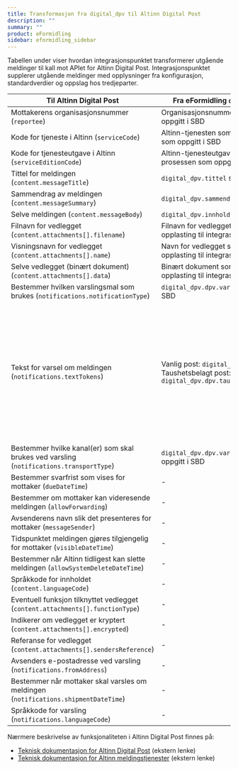 ```yaml
---
title: Transformasjon fra digital_dpv til Altinn Digital Post
description: ""
summary: ""
product: eFormidling
sidebar: eformidling_sidebar
---
```


Tabellen under viser hvordan integrasjonspunktet transformerer utgående meldinger til kall mot APIet for Altinn Digital
Post. Integrasjonspunktet supplerer utgående meldinger med opplysninger fra konfigurasjon, standardverdier og
oppslag hos tredjeparter.

| Til Altinn Digital Post                                                                 | Fra eFormidling `digital_dpv` melding                                                                          | Fra konfigurasjon                                                                                               | Fra standardverdi                                                                                                                                                                                                                                                                                                                                                                                                                                                                                             |
|-----------------------------------------------------------------------------------------|----------------------------------------------------------------------------------------------------------------|-----------------------------------------------------------------------------------------------------------------|---------------------------------------------------------------------------------------------------------------------------------------------------------------------------------------------------------------------------------------------------------------------------------------------------------------------------------------------------------------------------------------------------------------------------------------------------------------------------------------------------------------|
| Mottakerens organisasjonsnummer (`reportee`)                                            | Organisasjonsnummer for mottaker som oppgitt i SBD                                                             | -                                                                                                               | -                                                                                                                                                                                                                                                                                                                                                                                                                                                                                                             |
| Kode for tjeneste i Altinn (`serviceCode`)                                              | Altinn-tjenesten som tilsvarer prosessen som oppgitt i SBD                                                     | -                                                                                                               | -                                                                                                                                                                                                                                                                                                                                                                                                                                                                                                             |
| Kode for tjenesteutgave i Altinn (`serviceEditionCode`)                                 | Altinn-tjenesteutgaven som tilsvarer prosessen som oppgitt i SBD                                               | -                                                                                                               | -                                                                                                                                                                                                                                                                                                                                                                                                                                                                                                             |
| Tittel for meldingen (`content.messageTitle`)                                           | `digital_dpv.tittel` som oppgitt i SBD                                                                         | -                                                                                                               | -                                                                                                                                                                                                                                                                                                                                                                                                                                                                                                             |
| Sammendrag av meldingen (`content.messageSummary`)                                      | `digital_dpv.sammendrag` som oppgitt i SBD                                                                     | -                                                                                                               | -                                                                                                                                                                                                                                                                                                                                                                                                                                                                                                             |
| Selve meldingen (`content.messageBody`)                                                 | `digital_dpv.innhold` som oppgitt i SBD                                                                        | -                                                                                                               | -                                                                                                                                                                                                                                                                                                                                                                                                                                                                                                             |
| Filnavn for vedlegget (`content.attachments[].filename`)                                | Filnavn for vedlegget som oppgitt ved opplasting til integrasjonspunktet                                       | -                                                                                                               | -                                                                                                                                                                                                                                                                                                                                                                                                                                                                                                             |
| Visningsnavn for vedlegget (`content.attachments[].name`)                               | Navn for vedlegget som oppgitt ved opplasting til integrasjonspunktet                                          | -                                                                                                               | -                                                                                                                                                                                                                                                                                                                                                                                                                                                                                                             |
| Selve vedlegget (binært dokument) (`content.attachments[].data`)                        | Binært dokument som oppgitt ved opplasting til integrasjonspunktet                                             | -                                                                                                               | -                                                                                                                                                                                                                                                                                                                                                                                                                                                                                                             |
| Bestemmer hvilken varslingsmal som brukes (`notifications.notificationType`)            | `digital_dpv.dpv.varselType` som oppgitt i SBD                                                                 | -                                                                                                               | Varsel med revarsel                                                                                                                                                                                                                                                                                                                                                                                                                                                                                           |
| Tekst for varsel om meldingen (`notifications.textTokens`)                              | Vanlig post: `digital_dpv.dpv.varselTekst`<br>Taushetsbelagt post: `digital_dpv.dpv.taushetsbelagtVarselTekst` | Vanlig post: `difi.move.dpv.notificationText`<br>Taushetsbelagt post: `difi.move.dpv.sensitiveNotificationText` | Vanlig post: `$reporteeName$: Du har mottatt en melding fra $reporterName$.`<br>Taushetsbelagt post: `$reporteeName$, har mottatt en taushetsbelagt melding fra $reporterName$. For å få tilgang til meldingen, er det nødvendig at noen i $reporteeName$ har fått tildelt rollen "Taushetsbelagt post fra det offentlige" i Altinn. Dersom dere er usikre på om noen har slik tilgang, anbefaler vi sterkt at dette sjekkes. Les mer om å gi tilgang til rollen "Taushetsbelagt post" på Altinns nettsider.` |
| Bestemmer hvilke kanal(er) som skal brukes ved varsling (`notifications.transportType`) | `digital_dpv.dpv.varselTransportType` som oppgitt i SBD                                                        | `difi.move.dpv.notifyEmail`<br>`difi.move.dpv.notifySms`                                                        | Både SMS og e-post                                                                                                                                                                                                                                                                                                                                                                                                                                                                                            |
| Bestemmer svarfrist som vises for mottaker (`dueDateTime`)                              | -                                                                                                              | `difi.move.dpv.enableDueDate` og `difi.move.dpv.daysToReply`                                                    | 7 dager etter meldingen sendes                                                                                                                                                                                                                                                                                                                                                                                                                                                                                |
| Bestemmer om mottaker kan videresende meldingen (`allowForwarding`)                     | -                                                                                                              | `difi.move.dpv.allow-forwarding`                                                                                | `true`                                                                                                                                                                                                                                                                                                                                                                                                                                                                                                        |
| Avsenderens navn slik det presenteres for mottaker (`messageSender`)                    | -                                                                                                              | -                                                                                                               | Navn for avsenderen hentes fra Enhetsregisteret                                                                                                                                                                                                                                                                                                                                                                                                                                                               |
| Tidspunktet meldingen gjøres tilgjengelig for mottaker (`visibleDateTime`)              | -                                                                                                              | -                                                                                                               | Tidspunktet meldingen sendes                                                                                                                                                                                                                                                                                                                                                                                                                                                                                  |
| Bestemmer når Altinn tidligest kan slette meldingen (`allowSystemDeleteDateTime`)       | -                                                                                                              | -                                                                                                               | 5 minutter etter meldingen sendes                                                                                                                                                                                                                                                                                                                                                                                                                                                                             |
| Språkkode for innholdet (`content.languageCode`)                                        | -                                                                                                              | -                                                                                                               | Norsk bokmål (`1044`)                                                                                                                                                                                                                                                                                                                                                                                                                                                                                         |
| Eventuell funksjon tilknyttet vedlegget (`content.attachments[].functionType`)          | -                                                                                                              | -                                                                                                               | `Unspecified`                                                                                                                                                                                                                                                                                                                                                                                                                                                                                                 |
| Indikerer om vedlegget er kryptert (`content.attachments[].encrypted`)                  | -                                                                                                              | -                                                                                                               | `false`                                                                                                                                                                                                                                                                                                                                                                                                                                                                                                       |
| Referanse for vedlegget (`content.attachments[].sendersReference`)                      | -                                                                                                              | -                                                                                                               | `AttachmentReference_as123452`                                                                                                                                                                                                                                                                                                                                                                                                                                                                                |
| Avsenders e-postadresse ved varsling (`notifications.fromAddress`)                      | -                                                                                                              | -                                                                                                               | `no-reply@altinn.no`                                                                                                                                                                                                                                                                                                                                                                                                                                                                                          |
| Bestemmer når mottaker skal varsles om meldingen (`notifications.shipmentDateTime`)     | -                                                                                                              | -                                                                                                               | 5 minutter etter meldingen sendes                                                                                                                                                                                                                                                                                                                                                                                                                                                                             |
| Språkkode for varsling (`notifications.languageCode`)                                   | -                                                                                                              | -                                                                                                               | Norsk bokmål (`1044`)                                                                                                                                                                                                                                                                                                                                                                                                                                                                                         |

Nærmere beskrivelse av funksjonaliteten i Altinn Digital Post finnes på:

- [Teknisk dokumentasjon for Altinn Digital Post](https://altinn.github.io/docs/utviklingsguider/digital-post-til-virksomheter/) (ekstern lenke)
- [Teknisk dokumentasjon for Altinn meldingstjenester](https://altinn.github.io/docs/api/tjenesteeiere/soap/grensesnitt/meldingstjeneste/#insertcorrespondencev2) (ekstern lenke)
